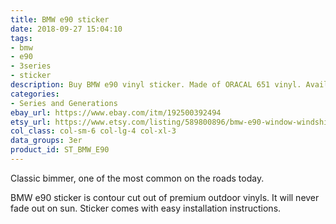```yaml
---
title: BMW e90 sticker
date: 2018-09-27 15:04:10
tags:
- bmw
- e90
- 3series
- sticker
description: Buy BMW e90 vinyl sticker. Made of ORACAL 651 vinyl. Available in different colors.
categories:
- Series and Generations
ebay_url: https://www.ebay.com/itm/192500392494
etsy_url: https://www.etsy.com/listing/589800896/bmw-e90-window-windshield-sticker-stance
col_class: col-sm-6 col-lg-4 col-xl-3
data_groups: 3er
product_id: ST_BMW_E90
---
```


Classic bimmer, one of the most common on the roads today.

<!-- more -->
<!-- {% asset_img content-image bmw-e90-window-sport-sticker.jpg 'BMW e90 vinyl sport drift stance sticker"BMW e90 vinyl sport drift stance sticker"' %} -->

BMW e90 sticker is contour cut out of premium outdoor vinyls. It will never fade out on sun. Sticker comes with easy installation instructions. 
